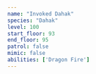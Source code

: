 ```yaml
---
name: "Invoked Dahak"
species: "Dahak"
level: 100
start_floor: 93
end_floor: 95
patrol: false
mimic: false
abilities: ['Dragon Fire']
---
```


